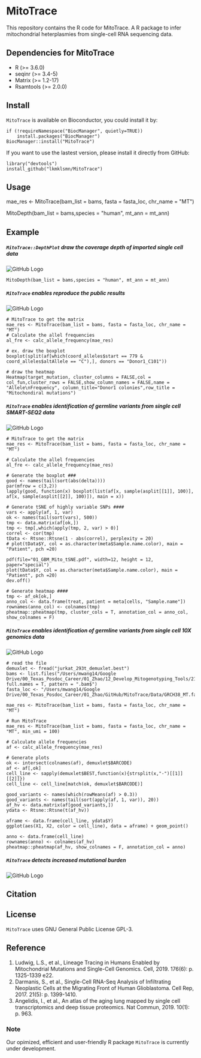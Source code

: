 # MitoTrace
This repository contains the R code for MitoTrace. A R package to infer mitochondrial heterplasmies from single-cell RNA sequencing data. 


## Dependencies for MitoTrace
* R (>= 3.6.0)
* seqinr (>= 3.4-5)
* Matrix (>= 1.2-17)
* Rsamtools (>= 2.0.0)


## Install

`MitoTrace` is available on Bioconductor, you could install it by:

```
if (!requireNamespace("BiocManager", quietly=TRUE))
    install.packages("BiocManager")
BiocManager::install("MitoTrace")
```
If you want to use the lastest version, please install it directly from GitHub:
```
library("devtools")
install_github("lkmklsmn/MitoTrace")
```


## Usage
mae_res <- MitoTrace(bam_list = bams, fasta = fasta_loc, chr_name = "MT")

MitoDepth(bam_list = bams,species = "human", mt_ann = mt_ann)
## Example

##### `MitoTrace::DepthPlot` draw the coverage depth of imported single cell data
![GitHub Logo](https://github.com/lkmklsmn/MitoTrace/blob/master/example/gene_bar_cov.png)
```
MitoDepth(bam_list = bams,species = "human", mt_ann = mt_ann)
```

##### `MitoTrace` enables reproduce the public results
![GitHub Logo](https://github.com/lkmklsmn/MitoTrace/blob/master/example/reproduce_result.png)
```
# MitoTrace to get the matrix
mae_res <- MitoTrace(bam_list = bams, fasta = fasta_loc, chr_name = "MT")
# Calculate the allel frequencies
al_fre <- calc_allele_frequency(mae_res)

# ex. draw the boxplot
boxplot(split(af[which(coord_alleles$start == 779 & coord_alleles$altAllele == "C"),], donors == "Donor1_C101"))

# draw the heatmap
Heatmap(target_mutation, cluster_columns = FALSE,col = col_fun,cluster_rows = FALSE,show_column_names = FALSE,name = "Allele\nFrequency", column_title="Donor1 colonies",row_title = "Mitochondiral mutations")

```


##### `MitoTrace` enables identification of germline variants from single cell SMART-SEQ2 data
![GitHub Logo](https://github.com/lkmklsmn/MitoTrace/blob/master/example/smart-seq2.png)
```
# MitoTrace to get the matrix
mae_res <- MitoTrace(bam_list = bams, fasta = fasta_loc, chr_name = "MT")

# Calculate the allel frequencies
al_fre <- calc_allele_frequency(mae_res)

# Generate the boxplot ###
good <- names(tail(sort(abs(delta))))
par(mfrow = c(3,2))
lapply(good, function(x) boxplot(list(af[x, sample(asplit[[1]], 100)], af[x, sample(asplit[[2]], 100)]), main = x))

# Generate tSNE of highly variable SNPs ####
vars <- apply(af, 1, var)
ok <- names(tail(sort(vars), 500))
tmp <- data.matrix(af[ok,])
tmp <- tmp[,which(apply(tmp, 2, var) > 0)]
correl <- cor(tmp)
tData <- Rtsne::Rtsne(1 - abs(correl), perplexity = 20)
# plot(tData$Y, col = as.character(meta$Sample.name.color), main = "Patient", pch =20)

pdf(file="01_GBM_Mito_tSNE.pdf", width=12, height = 12, paper="special")
plot(tData$Y, col = as.character(meta$Sample.name.color), main = "Patient", pch =20)
dev.off()

# Generate heatmap ####
tmp <- af_ok[ok,]
anno_col <- data.frame(treat, patient = meta[cells, "Sample.name"])
rownames(anno_col) <- colnames(tmp)
pheatmap::pheatmap(tmp, cluster_cols = T, annotation_col = anno_col, show_colnames = F)
```

##### `MitoTrace` enables identification of germline variants from single cell 10X genomics data
![GitHub Logo](https://github.com/lkmklsmn/MitoTrace/blob/master/example/10x_genomics.png)

```
# read the file
demuxlet <- fread("jurkat_293t_demuxlet.best")
bams <- list.files("/Users/mwang14/Google Drive/00_Texas_Posdoc_Career/01_Zhao/12_Develop_Mitogenotyping_Tools/21_read_10xGenomics/jurkat", full.names = T, pattern = ".bam$")
fasta_loc <- "/Users/mwang14/Google Drive/00_Texas_Posdoc_Career/01_Zhao/GitHub/MitoTrace/Data/GRCH38_MT.fa"

mae_res <- MitoTrace(bam_list = bams, fasta = fasta_loc, chr_name = "MT")
  
# Run MitoTrace
mae_res <- MitoTrace(bam_list = bams, fasta = fasta_loc, chr_name = "MT", min_umi = 100)

# Calculate allele frequencies
af <- calc_allele_frequency(mae_res)

# Generate plots
ok <- intersect(colnames(af), demuxlet$BARCODE)
af <- af[,ok]
cell_line <- sapply(demuxlet$BEST,function(x){strsplit(x,"-")[[1]][[2]]})
cell_line <- cell_line[match(ok, demuxlet$BARCODE)]

good_variants <- names(which(rowMeans(af) > 0.3))
good_variants <- names(tail(sort(apply(af, 1, var)), 20))
af_hv <- data.matrix(af[good_variants,])
ydata <- Rtsne::Rtsne(t(af_hv))

aframe <- data.frame(cell_line, ydata$Y)
ggplot(aes(X1, X2, color = cell_line), data = aframe) + geom_point()

anno <- data.frame(cell_line)
rownames(anno) <- colnames(af_hv)
pheatmap::pheatmap(af_hv, show_colnames = F, annotation_col = anno)
```


##### `MitoTrace` detects increased mutational burden
![GitHub Logo](https://github.com/lkmklsmn/MitoTrace/blob/master/example/barplot.png)

## Citation


## License
`MitoTrace` uses GNU General Public License GPL-3.

## Reference
1.	Ludwig, L.S., et al., Lineage Tracing in Humans Enabled by Mitochondrial Mutations and Single-Cell Genomics. Cell, 2019. 176(6): p. 1325-1339 e22.
2.	Darmanis, S., et al., Single-Cell RNA-Seq Analysis of Infiltrating Neoplastic Cells at the Migrating Front of Human Glioblastoma. Cell Rep, 2017. 21(5): p. 1399-1410.
3.	Angelidis, I., et al., An atlas of the aging lung mapped by single cell transcriptomics and deep tissue proteomics. Nat Commun, 2019. 10(1): p. 963.

### Note
Our opimized, efficient and user-friendly R package `MitoTrace` is currently under development.